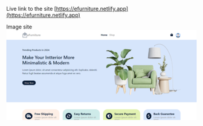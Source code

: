 Live link to the site
[https://efurniture.netlify.app](https://efurniture.netlify.app)

Image site
![Image site](./public/img-site.PNG)